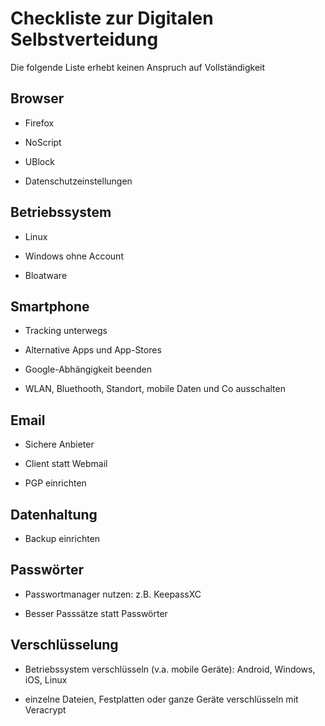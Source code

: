 # Checkliste zur Digitalen Selbstverteidung

Die folgende Liste erhebt keinen Anspruch auf Vollständigkeit

## Browser

+ Firefox

+ NoScript 

+ UBlock

+ Datenschutzeinstellungen

## Betriebssystem

+ Linux

+ Windows ohne Account

+ Bloatware

## Smartphone

+ Tracking unterwegs

+ Alternative Apps und App-Stores

+ Google-Abhängigkeit beenden

+ WLAN, Bluethooth, Standort, mobile Daten und Co ausschalten

## Email

- Sichere Anbieter

- Client statt Webmail

- PGP einrichten

## Datenhaltung

+ Backup einrichten

## Passwörter

+ Passwortmanager nutzen: z.B. KeepassXC

+ Besser Passsätze statt Passwörter

## Verschlüsselung

+ Betriebssystem verschlüsseln (v.a. mobile Geräte): Android, Windows, iOS, Linux

+ einzelne Dateien, Festplatten oder ganze Geräte verschlüsseln mit Veracrypt

